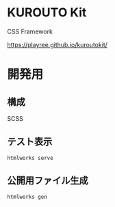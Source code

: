 # KUROUTO Kit
CSS Framework

https://playree.github.io/kuroutokit/

# 開発用

## 構成
SCSS

## テスト表示
```
htmlworks serve
```

## 公開用ファイル生成
```
htmlworks gen
```